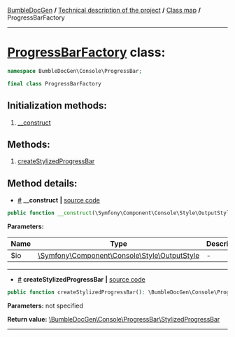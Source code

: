 <!-- {% raw %} -->
<embed> <a href="/docs/README.md">BumbleDocGen</a> <b>/</b> <a href="/docs/tech/readme.md">Technical description of the project</a> <b>/</b> <a href="/docs/tech/map.md">Class map</a> <b>/</b> ProgressBarFactory<hr> </embed>

<h1>
    <a href="https://github.com/bumble-tech/bumble-doc-gen/blob/master/src/Console/ProgressBar/ProgressBarFactory.php#L9">ProgressBarFactory</a> class:
</h1>





```php
namespace BumbleDocGen\Console\ProgressBar;

final class ProgressBarFactory
```








<h2>Initialization methods:</h2>

<ol>
<li>
    <a href="#m-construct">__construct</a>
    </li>
</ol>

<h2>Methods:</h2>

<ol>
<li>
    <a href="#mcreatestylizedprogressbar">createStylizedProgressBar</a>
    </li>
</ol>







<h2>Method details:</h2>

<div class='method_description-block'>

<ul>
<li><a name="m-construct" href="#m-construct">#</a>
 <b>__construct</b>
    <b>|</b> <a href="https://github.com/bumble-tech/bumble-doc-gen/blob/master/src/Console/ProgressBar/ProgressBarFactory.php#L11">source code</a></li>
</ul>

```php
public function __construct(\Symfony\Component\Console\Style\OutputStyle $io);
```



<b>Parameters:</b>

<table>
    <thead>
    <tr>
        <th>Name</th>
        <th>Type</th>
        <th>Description</th>
    </tr>
    </thead>
    <tbody>
            <tr>
            <td>$io</td>
            <td><a href='https://github.com/symfony/console/blob/master/Style/OutputStyle.php'>\Symfony\Component\Console\Style\OutputStyle</a></td>
            <td>-</td>
        </tr>
        </tbody>
</table>



</div>
<hr>
<div class='method_description-block'>

<ul>
<li><a name="mcreatestylizedprogressbar" href="#mcreatestylizedprogressbar">#</a>
 <b>createStylizedProgressBar</b>
    <b>|</b> <a href="https://github.com/bumble-tech/bumble-doc-gen/blob/master/src/Console/ProgressBar/ProgressBarFactory.php#L15">source code</a></li>
</ul>

```php
public function createStylizedProgressBar(): \BumbleDocGen\Console\ProgressBar\StylizedProgressBar;
```



<b>Parameters:</b> not specified

<b>Return value:</b> <a href='https://github.com/bumble-tech/bumble-doc-gen/blob/master/src/Console/ProgressBar/StylizedProgressBar.php'>\BumbleDocGen\Console\ProgressBar\StylizedProgressBar</a>


</div>
<hr>

<!-- {% endraw %} -->